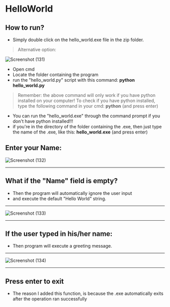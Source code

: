 # HelloWorld

## How to run?
- Simply double click on the hello_world.exe file in the zip folder.
>Alternative option:

![Screenshot (131)](https://user-images.githubusercontent.com/81378094/121905524-880ff600-cd2a-11eb-8b69-6d605195140d.png)

- Open cmd
- Locate the folder containing the program
- run the "hello_world.py" script with this command: **python hello_world.py**
> Remember: the above command will only work if you have python installed on your computer!
> To check if you have python installed, type the following command in your cmd: **python** (and press enter)
- You can run the "hello_world.exe" through the command prompt if you don't have python installed!!!
- if you're in the directory of the folder containing the .exe, then just type the name of the .exe, like this: **hello_world.exe** (and press enter)

## Enter your Name:
![Screenshot (132)](https://user-images.githubusercontent.com/81378094/121896848-0b791980-cd22-11eb-88a1-418fcf78f1bb.png)

---
## What if the "Name" field is empty?
- Then the program will automatically ignore the user input
- and execute the default "Hello World" string.
---
![Screenshot (133)](https://user-images.githubusercontent.com/81378094/121896892-1633ae80-cd22-11eb-9bba-4f6f270486f8.png)

---
## If the user typed in his/her name:
- Then program will execute a greeting message.
--- 
![Screenshot (134)](https://user-images.githubusercontent.com/81378094/121896904-1b90f900-cd22-11eb-8fb9-1bf14aff6fdf.png)

---
## Press enter to exit
- The reason I added this function, is because the .exe automatically exits after the operation ran successfully
